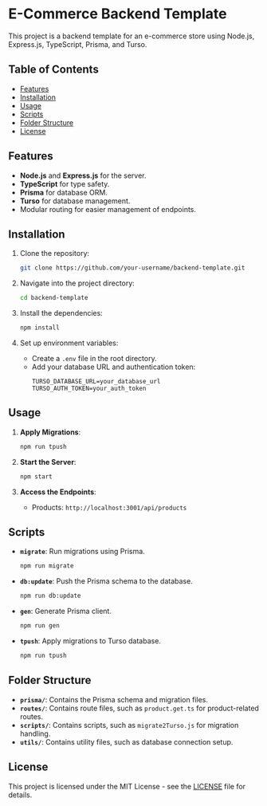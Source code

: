 # E-Commerce Backend Template

This project is a backend template for an e-commerce store using Node.js, Express.js, TypeScript, Prisma, and Turso.

## Table of Contents

- [Features](#features)
- [Installation](#installation)
- [Usage](#usage)
- [Scripts](#scripts)
- [Folder Structure](#folder-structure)
- [License](#license)

## Features

- **Node.js** and **Express.js** for the server.
- **TypeScript** for type safety.
- **Prisma** for database ORM.
- **Turso** for database management.
- Modular routing for easier management of endpoints.

## Installation

1. Clone the repository:

   ```bash
   git clone https://github.com/your-username/backend-template.git
   ```

2. Navigate into the project directory:

   ```bash
   cd backend-template
   ```

3. Install the dependencies:

   ```bash
   npm install
   ```

4. Set up environment variables:
   - Create a `.env` file in the root directory.
   - Add your database URL and authentication token:
     ```env
     TURSO_DATABASE_URL=your_database_url
     TURSO_AUTH_TOKEN=your_auth_token
     ```

## Usage

1. **Apply Migrations**:

   ```bash
   npm run tpush
   ```

2. **Start the Server**:

   ```bash
   npm start
   ```

3. **Access the Endpoints**:
   - Products: `http://localhost:3001/api/products`

## Scripts

- **`migrate`**: Run migrations using Prisma.

  ```bash
  npm run migrate
  ```

- **`db:update`**: Push the Prisma schema to the database.

  ```bash
  npm run db:update
  ```

- **`gen`**: Generate Prisma client.

  ```bash
  npm run gen
  ```

- **`tpush`**: Apply migrations to Turso database.
  ```bash
  npm run tpush
  ```

## Folder Structure

- **`prisma/`**: Contains the Prisma schema and migration files.
- **`routes/`**: Contains route files, such as `product.get.ts` for product-related routes.
- **`scripts/`**: Contains scripts, such as `migrate2Turso.js` for migration handling.
- **`utils/`**: Contains utility files, such as database connection setup.

## License

This project is licensed under the MIT License - see the [LICENSE](LICENSE) file for details.
